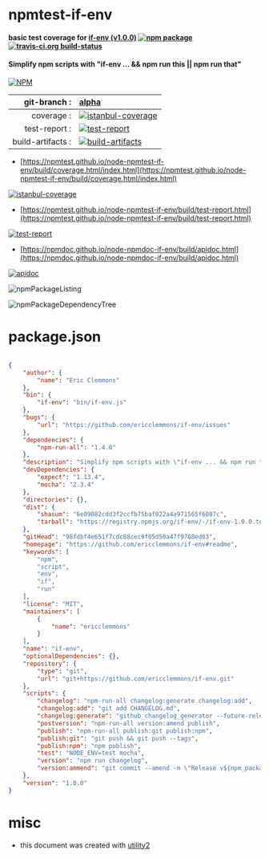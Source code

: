 # npmtest-if-env

#### basic test coverage for  [if-env (v1.0.0)](https://github.com/ericclemmons/if-env#readme)  [![npm package](https://img.shields.io/npm/v/npmtest-if-env.svg?style=flat-square)](https://www.npmjs.org/package/npmtest-if-env) [![travis-ci.org build-status](https://api.travis-ci.org/npmtest/node-npmtest-if-env.svg)](https://travis-ci.org/npmtest/node-npmtest-if-env)

#### Simplify npm scripts with "if-env ... && npm run this || npm run that"

[![NPM](https://nodei.co/npm/if-env.png?downloads=true&downloadRank=true&stars=true)](https://www.npmjs.com/package/if-env)

| git-branch : | [alpha](https://github.com/npmtest/node-npmtest-if-env/tree/alpha)|
|--:|:--|
| coverage : | [![istanbul-coverage](https://npmtest.github.io/node-npmtest-if-env/build/coverage.badge.svg)](https://npmtest.github.io/node-npmtest-if-env/build/coverage.html/index.html)|
| test-report : | [![test-report](https://npmtest.github.io/node-npmtest-if-env/build/test-report.badge.svg)](https://npmtest.github.io/node-npmtest-if-env/build/test-report.html)|
| build-artifacts : | [![build-artifacts](https://npmtest.github.io/node-npmtest-if-env/glyphicons_144_folder_open.png)](https://github.com/npmtest/node-npmtest-if-env/tree/gh-pages/build)|

- [https://npmtest.github.io/node-npmtest-if-env/build/coverage.html/index.html](https://npmtest.github.io/node-npmtest-if-env/build/coverage.html/index.html)

[![istanbul-coverage](https://npmtest.github.io/node-npmtest-if-env/build/screenCapture.buildCi.browser.%252Ftmp%252Fbuild%252Fcoverage.lib.html.png)](https://npmtest.github.io/node-npmtest-if-env/build/coverage.html/index.html)

- [https://npmtest.github.io/node-npmtest-if-env/build/test-report.html](https://npmtest.github.io/node-npmtest-if-env/build/test-report.html)

[![test-report](https://npmtest.github.io/node-npmtest-if-env/build/screenCapture.buildCi.browser.%252Ftmp%252Fbuild%252Ftest-report.html.png)](https://npmtest.github.io/node-npmtest-if-env/build/test-report.html)

- [https://npmdoc.github.io/node-npmdoc-if-env/build/apidoc.html](https://npmdoc.github.io/node-npmdoc-if-env/build/apidoc.html)

[![apidoc](https://npmdoc.github.io/node-npmdoc-if-env/build/screenCapture.buildCi.browser.%252Ftmp%252Fbuild%252Fapidoc.html.png)](https://npmdoc.github.io/node-npmdoc-if-env/build/apidoc.html)

![npmPackageListing](https://npmtest.github.io/node-npmtest-if-env/build/screenCapture.npmPackageListing.svg)

![npmPackageDependencyTree](https://npmtest.github.io/node-npmtest-if-env/build/screenCapture.npmPackageDependencyTree.svg)



# package.json

```json

{
    "author": {
        "name": "Eric Clemmons"
    },
    "bin": {
        "if-env": "bin/if-env.js"
    },
    "bugs": {
        "url": "https://github.com/ericclemmons/if-env/issues"
    },
    "dependencies": {
        "npm-run-all": "1.4.0"
    },
    "description": "Simplify npm scripts with \"if-env ... && npm run this || npm run that\"",
    "devDependencies": {
        "expect": "1.13.4",
        "mocha": "2.3.4"
    },
    "directories": {},
    "dist": {
        "shasum": "6e09082cdd3f2ccfb75baf022a4a971565f6007c",
        "tarball": "https://registry.npmjs.org/if-env/-/if-env-1.0.0.tgz"
    },
    "gitHead": "98fdbf4e651f7cdc88cec9f05d50a47f9768ed03",
    "homepage": "https://github.com/ericclemmons/if-env#readme",
    "keywords": [
        "npm",
        "script",
        "env",
        "if",
        "run"
    ],
    "license": "MIT",
    "maintainers": [
        {
            "name": "ericclemmons"
        }
    ],
    "name": "if-env",
    "optionalDependencies": {},
    "repository": {
        "type": "git",
        "url": "git+https://github.com/ericclemmons/if-env.git"
    },
    "scripts": {
        "changelog": "npm-run-all changelog:generate changelog:add",
        "changelog:add": "git add CHANGELOG.md",
        "changelog:generate": "github_changelog_generator --future-release $npm_package_version",
        "postversion": "npm-run-all version:amend publish",
        "publish": "npm-run-all publish:git publish:npm",
        "publish:git": "git push && git push --tags",
        "publish:npm": "npm publish",
        "test": "NODE_ENV=test mocha",
        "version": "npm run changelog",
        "version:ammend": "git commit --amend -m \"Release v${npm_package_version}\" && npm run release"
    },
    "version": "1.0.0"
}
```



# misc
- this document was created with [utility2](https://github.com/kaizhu256/node-utility2)
